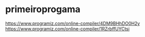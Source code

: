 # primeiroprogama
https://www.programiz.com/online-compiler/4DM9BHhDO0H2y
https://www.programiz.com/online-compiler/1RZrbffUYCtsi
